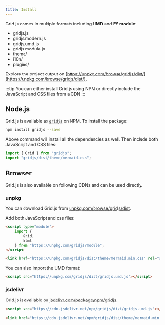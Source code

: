 ```yaml
---
title: Install
---
```


Grid.js comes in multiple formats including **UMD** and **ES module**:

 - gridjs.js
 - gridjs.modern.js
 - gridjs.umd.js
 - gridjs.module.js
 - theme/
 - i10n/
 - plugins/

Explore the project output on [https://unpkg.com/browse/gridjs/dist/](https://unpkg.com/browse/gridjs/dist/).

:::tip
You can either install Grid.js using NPM or directly include the JavaScript and CSS files from a CDN
:::

## Node.js

Grid.js is available as [`gridjs`](https://www.npmjs.com/package/gridjs) on NPM. To install the package:

```bash
npm install gridjs --save
```

Above command will install all the dependencies as well. Then include both JavaScript and CSS files:

```js
import { Grid } from "gridjs";
import "gridjs/dist/theme/mermaid.css";
```

## Browser

Grid.js is also available on following CDNs and can be used directly.

### unpkg

You can download Grid.js from [unpkg.com/browse/gridjs/dist](https://unpkg.com/browse/gridjs/dist/).

Add both JavaScript and css files:

```html
<script type="module">
    import {
        Grid,
        html
    } from "https://unpkg.com/gridjs?module";
</script>
```

```html title="theme/mermaid.min.css"
<link href="https://unpkg.com/gridjs/dist/theme/mermaid.min.css" rel="stylesheet" />
```

You can also import the UMD format:

```html title="gridjs.umd.js"
<script src="https://unpkg.com/gridjs/dist/gridjs.umd.js"></script>
```

### jsdelivr

Grid.js is available on [jsdelivr.com/package/npm/gridjs](https://www.jsdelivr.com/package/npm/gridjs).

```html title="gridjs.umd.js"
<script src="https://cdn.jsdelivr.net/npm/gridjs/dist/gridjs.umd.js"></script>
```

```html title="theme/mermaid.min.css"
<link href="https://cdn.jsdelivr.net/npm/gridjs/dist/theme/mermaid.min.css" rel="stylesheet" />
```
